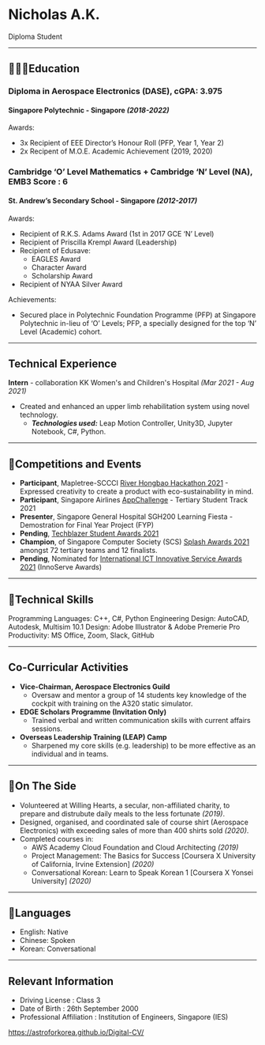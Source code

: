 # Nicholas A.K.
Diploma Student
***

## 👨🏼‍🎓Education

### Diploma in Aerospace Electronics (DASE), cGPA: 3.975
#### Singapore Polytechnic - Singapore *(2018-2022)*

Awards:
 - 3x Recipient of EEE Director’s Honour Roll (PFP, Year 1, Year 2)
 - 2x Recipent of M.O.E. Academic Achievement (2019, 2020)


### Cambridge ‘O’ Level Mathematics + Cambridge ‘N’ Level (NA), EMB3 Score : 6
#### St. Andrew’s Secondary School - Singapore *(2012-2017)*

Awards:
 - Recipient of R.K.S. Adams Award (1st in 2017 GCE ‘N’ Level)
 - Recipient of Priscilla Krempl Award (Leadership)
 - Recipient of Edusave:
	 - EAGLES Award
	 - Character Award
	 - Scholarship Award
 - Recipient of NYAA Silver Award

Achievements: 
 - Secured place in Polytechnic Foundation Programme (PFP) at Singapore Polytechnic in-lieu of ‘O’ Levels; PFP, a specially designed for the top ‘N’ Level (Academic) cohort.

***

## Technical Experience
**Intern** - collaboration KK Women's and Children's Hospital *(Mar 2021 - Aug 2021)* 
 - Created and enhanced an upper limb rehabilitation system using novel technology.
	 - ***Technologies used:*** Leap Motion Controller, Unity3D, Jupyter Notebook, C#, Python.

***

## 📝Competitions and Events
 - **Participant**, Mapletree-SCCCI [River Hongbao Hackathon 2021](https://www.facebook.com/riverhongbaosg/videos/rhbhacks-2021-is-back/358824385315976/) - Expressed creativity to create a product with eco-sustainability in mind. 
 - **Participant**, Singapore Airlines [AppChallenge](https://appchallenge.singaporeair.com/en/challenges/students-2021) - Tertiary Student Track 2021
 - **Presenter**, Singapore General Hospital SGH200 Learning Fiesta - Demostration for Final Year Project (FYP)
 - **Pending**, [Techblazer Student Awards 2021](https://techblazerawards.sg/Awards)
 - **Champion**, of Singapore Computer Society (SCS) [Splash Awards 2021](https://www.scs.org.sg/awards/splash/2021/announcements) amongst 72 tertiary teams and 12 finalists.
 - **Pending**, Nominated for [International ICT Innovative Service Awards 2021](https://innoserve.tca.org.tw/en/about_contest.aspx) (InnoServe Awards)

***

## 🧰Technical Skills
Programming Languages: C++, C#, Python
Engineering Design: AutoCAD, Autodesk, Multisim 10.1
Design: Adobe Illustrator & Adobe Premerie Pro
Productivity: MS Office, Zoom,  Slack, GitHub

***

## Co-Curricular Activities
- **Vice-Chairman, Aerospace Electronics Guild**
	- Oversaw and mentor a group of 14 students key knowledge of the cockpit with training on the A320 static simulator.
- **EDGE Scholars Programme (Invitation Only)**
	- Trained verbal and written communication skills with current affairs sessions.
- **Overseas Leadership Training (LEAP) Camp**
	- Sharpened my core skills (e.g. leadership) to be more effective as an individual and in teams.

***

## 📌On The Side
- Volunteered at Willing Hearts, a secular, non-affiliated charity, to prepare and distrubute daily meals to the less fortunate *(2019)*.
- Designed, organised, and coordinated sale of course shirt (Aerospace Electronics) with exceeding sales of more than 400 shirts sold *(2020)*.
-  Completed courses in: 
	 - AWS Academy Cloud Foundation and Cloud Architecting *(2019)*
	 - Project Management: The Basics for Success [Coursera X University of California, Irvine Extension] *(2020)*
	 - Conversational Korean: Learn to Speak Korean 1 [Coursera X Yonsei University] *(2020)*

***

## 💬Languages
- English: Native
- Chinese: Spoken
- Korean: Conversational

***

## Relevant Information

 - Driving License : Class 3
 - Date of Birth : 26th September 2000
 - Professional Affiliation : Institution of Engineers, Singapore (IES)


https://astroforkorea.github.io/Digital-CV/

